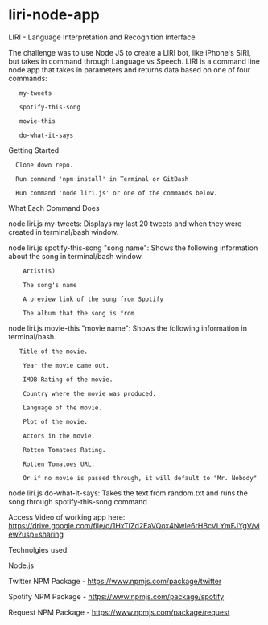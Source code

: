 # liri-node-app

LIRI - Language Interpretation and Recognition Interface

The challenge was to use Node JS to create a LIRI bot, like iPhone's SIRI, but takes in command through Language vs Speech. LIRI is a command line node app that takes in parameters and returns data based on one of four commands:

       my-tweets

       spotify-this-song

       movie-this

       do-what-it-says

Getting Started

      Clone down repo.

      Run command 'npm install' in Terminal or GitBash
    
      Run command 'node liri.js' or one of the commands below.

What Each Command Does

  node liri.js my-tweets: Displays my last 20 tweets and when they were created in terminal/bash window.

  node liri.js spotify-this-song "song name": Shows the following information about the song in terminal/bash window.
 
        Artist(s)

        The song's name

        A preview link of the song from Spotify

        The album that the song is from

node liri.js movie-this "movie name": Shows the following information in terminal/bash.

       Title of the movie.

        Year the movie came out.

        IMDB Rating of the movie.

        Country where the movie was produced.

        Language of the movie.

        Plot of the movie.

        Actors in the movie.

        Rotten Tomatoes Rating.

        Rotten Tomatoes URL.

        Or if no movie is passed through, it will default to "Mr. Nobody"

node liri.js do-what-it-says: Takes the text from random.txt and runs the song through spotify-this-song command

Access Video of working app here: https://drive.google.com/file/d/1HxTIZd2EaVQox4NwIe6rHBcVLYmFJYgV/view?usp=sharing

Technolgies used

Node.js

Twitter NPM Package - https://www.npmjs.com/package/twitter

Spotify NPM Package - https://www.npmjs.com/package/spotify

Request NPM Package - https://www.npmjs.com/package/request
